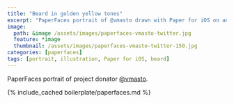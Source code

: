 ```yaml
---
title: "Beard in golden yellow tones"
excerpt: "PaperFaces portrait of @vmasto drawn with Paper for iOS on an iPad."
image: 
  path: &image /assets/images/paperfaces-vmasto-twitter.jpg 
  feature: *image
  thumbnail: /assets/images/paperfaces-vmasto-twitter-150.jpg
categories: [paperfaces]
tags: [portrait, illustration, Paper for iOS, beard]
---
```


PaperFaces portrait of project donator [@vmasto](https://twitter.com/vmasto).

{% include_cached boilerplate/paperfaces.md %}
